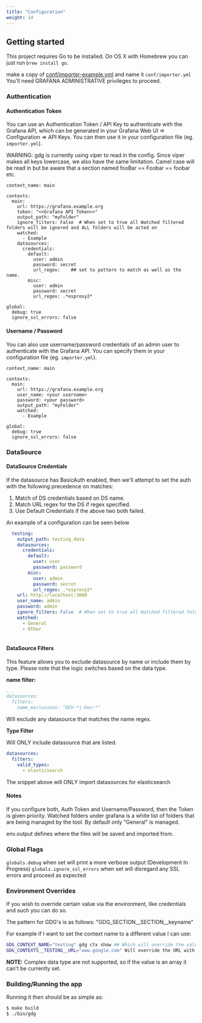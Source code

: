 ```yaml
---
title: "Configuration"
weight: 14
---
```

## Getting started

This project requires Go to be installed. On OS X with Homebrew you can just run `brew install go`.





make a copy of [conf/importer-example.yml](https://github.com/esnet/gdg/blob/master/conf/importer-example.yml) and name it `conf/importer.yml` You'll need GRAFANA ADMINISTRATIVE privileges to proceed.


### Authentication

#### Authentication Token

You can use an Authentication Token / API Key to authenticate with the Grafana API, which can be generated in your Grafana Web UI => Configuration => API Keys. You can then use it in your configuration file (eg. `importer.yml`).

WARNING: gdg is currently using viper to read in the config.  Since viper makes all keys lowercase, we also have the same limitation.  Camel case will be read in but be aware that a section named fooBar == Foobar == foobar etc.


```
context_name: main

contexts:
  main:
    url: https://grafana.example.org
    token: "<<Grafana API Token>>"
    output_path: "myFolder"
    ignore_filters: False  # When set to true all Watched filtered folders will be ignored and ALL folders will be acted on
    watched:
      - Example
    datasources:
      credentials:
        default:
          user: admin
          password: secret
          url_regex:    ## set to pattern to match as well as the name.
        misc:
          user: admin
          password: secret
          url_regex: .*esproxy2*      

global:
  debug: true
  ignore_ssl_errors: false
```

#### Username / Password

You can also use username/password credentials of an admin user to authenticate with the Grafana API. You can specify them in your configuration file (eg. `importer.yml`).
```
context_name: main

contexts:
  main:
    url: https://grafana.example.org
    user_name: <your username>
    password: <your password>
    output_path: "myFolder"
    watched:
      - Example

global:
  debug: true
  ignore_ssl_errors: false
```

### DataSource 

#### DataSource Credentials

If the datasource has BasicAuth enabled, then we'll attempt to set the auth with the following precedence on matches:

1. Match of DS credentials based on DS name.
2. Match URL regex for the DS if regex specified.
3. Use Default Credentials if the above two both failed.

An example of a configuration can be seen below

```yaml
  testing:
    output_path: testing_data
    datasources:
      credentials:
        default:
          user: user
          password: password
        misc:
          user: admin
          password: secret
          url_regex: .*esproxy2*
    url: http://localhost:3000
    user_name: admin
    password: admin
    ignore_filters: False  # When set to true all Watched filtered folders will be ignored and ALL folders will be acted on
    watched:
      - General
      - Other 
 
 ```

#### DataSource Filters

This feature allows you to exclude datasource by name or include them by type.  Please note that the logic switches based on the data type.

**name filter:**

```yaml
...
datasources:
  filters:
    name_exclusions: "DEV-*|-Dev-*"
```

Will exclude any datasource that matches the name regex.

**Type Filter**

Will ONLY include datasource that are listed. 

```yaml
datasources:
  filters:
    valid_types:
      - elasticsearch
```

The snippet above will ONLY import datasources for elasticsearch




#### Notes

If you configure both, Auth Token and Username/Password, then the Token is given priority.
Watched folders under grafana is a white list of folders that are being managed by the tool.  By default only "General" is managed.  

env.output defines where the files will be saved and imported from.

### Global Flags

`globals.debug` when set will print a more verbose output (Development In Progress)
`globals.ignore_ssl_errors` when set will disregard any SSL errors and proceed as expected

### Environment Overrides

If you wish to override certain value via the environment, like credentials and such you can do so.  

The pattern for GDG's is as follows:  "GDG_SECTION__SECTION__keyname"

For example if I want to set the context name to a different value I can use:

```sh
GDG_CONTEXT_NAME="testing" gdg ctx show ## Which will override the value from the context file.
GDG_CONTEXTS__TESTING__URL="www.google.com" Will override the URL with the one provided.
 ```


**NOTE:** Complex data type are not supported, so if the value is an array it can't be currently set.




### Building/Running the app

Running it then should be as simple as:

```bash
$ make build
$ ./bin/gdg
```
